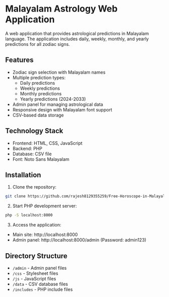 # Malayalam Astrology Web Application

A web application that provides astrological predictions in Malayalam language. The application includes daily, weekly, monthly, and yearly predictions for all zodiac signs.

## Features

- Zodiac sign selection with Malayalam names
- Multiple prediction types:
  - Daily predictions
  - Weekly predictions
  - Monthly predictions
  - Yearly predictions (2024-2033)
- Admin panel for managing astrological data
- Responsive design with Malayalam font support
- CSV-based data storage

## Technology Stack

- Frontend: HTML, CSS, JavaScript
- Backend: PHP
- Database: CSV file
- Font: Noto Sans Malayalam

## Installation

1. Clone the repository:
```bash
git clone https://github.com/rajesh8129355259/Free-Horoscope-in-Malayalam.git
```

2. Start PHP development server:
```bash
php -S localhost:8000
```

3. Access the application:
- Main site: http://localhost:8000
- Admin panel: http://localhost:8000/admin (Password: admin123)

## Directory Structure

- `/admin` - Admin panel files
- `/css` - Stylesheet files
- `/js` - JavaScript files
- `/data` - CSV database files
- `/includes` - PHP include files 